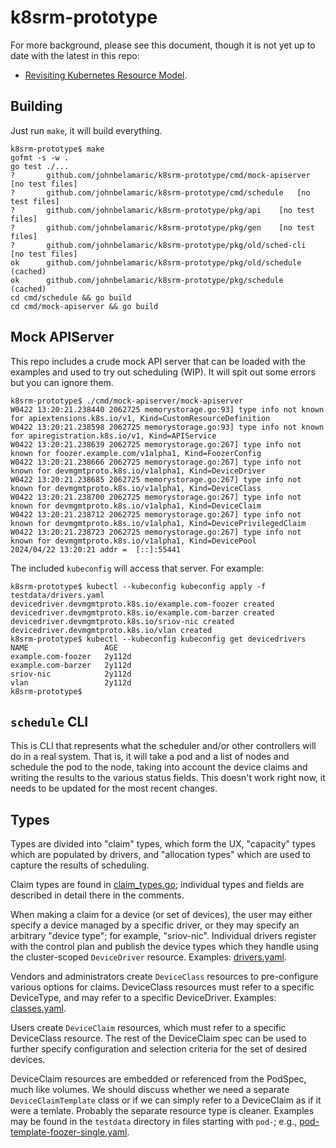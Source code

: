 # k8srm-prototype

For more background, please see this document, though it is not yet up to date with the latest in this repo:
- [Revisiting Kubernetes Resource Model](https://docs.google.com/document/d/1Xy8HpGATxgA2S5tuFWNtaarw5KT8D2mj1F4AP1wg6dM/edit?usp=sharing).


## Building

Just run `make`, it will build everything.

```console
k8srm-prototype$ make
gofmt -s -w .
go test ./...
?   	github.com/johnbelamaric/k8srm-prototype/cmd/mock-apiserver	[no test files]
?   	github.com/johnbelamaric/k8srm-prototype/cmd/schedule	[no test files]
?   	github.com/johnbelamaric/k8srm-prototype/pkg/api	[no test files]
?   	github.com/johnbelamaric/k8srm-prototype/pkg/gen	[no test files]
?   	github.com/johnbelamaric/k8srm-prototype/pkg/old/sched-cli	[no test files]
ok  	github.com/johnbelamaric/k8srm-prototype/pkg/old/schedule	(cached)
ok  	github.com/johnbelamaric/k8srm-prototype/pkg/schedule	(cached)
cd cmd/schedule && go build
cd cmd/mock-apiserver && go build
```

## Mock APIServer

This repo includes a crude mock API server that can be loaded with the examples
and used to try out scheduling (WIP). It will spit out some errors but you can
ignore them.

```console
k8srm-prototype$ ./cmd/mock-apiserver/mock-apiserver
W0422 13:20:21.238440 2062725 memorystorage.go:93] type info not known for apiextensions.k8s.io/v1, Kind=CustomResourceDefinition
W0422 13:20:21.238598 2062725 memorystorage.go:93] type info not known for apiregistration.k8s.io/v1, Kind=APIService
W0422 13:20:21.238639 2062725 memorystorage.go:267] type info not known for foozer.example.com/v1alpha1, Kind=FoozerConfig
W0422 13:20:21.238666 2062725 memorystorage.go:267] type info not known for devmgmtproto.k8s.io/v1alpha1, Kind=DeviceDriver
W0422 13:20:21.238685 2062725 memorystorage.go:267] type info not known for devmgmtproto.k8s.io/v1alpha1, Kind=DeviceClass
W0422 13:20:21.238700 2062725 memorystorage.go:267] type info not known for devmgmtproto.k8s.io/v1alpha1, Kind=DeviceClaim
W0422 13:20:21.238712 2062725 memorystorage.go:267] type info not known for devmgmtproto.k8s.io/v1alpha1, Kind=DevicePrivilegedClaim
W0422 13:20:21.238723 2062725 memorystorage.go:267] type info not known for devmgmtproto.k8s.io/v1alpha1, Kind=DevicePool
2024/04/22 13:20:21 addr =  [::]:55441
```

The included `kubeconfig` will access that server. For example:

```console
k8srm-prototype$ kubectl --kubeconfig kubeconfig apply -f testdata/drivers.yaml
devicedriver.devmgmtproto.k8s.io/example.com-foozer created
devicedriver.devmgmtproto.k8s.io/example.com-barzer created
devicedriver.devmgmtproto.k8s.io/sriov-nic created
devicedriver.devmgmtproto.k8s.io/vlan created
k8srm-prototype$ kubectl --kubeconfig kubeconfig get devicedrivers
NAME                 AGE
example.com-foozer   2y112d
example.com-barzer   2y112d
sriov-nic            2y112d
vlan                 2y112d
k8srm-prototype$
```

## `schedule` CLI

This is CLI that represents what the scheduler and/or other controllers will do
in a real system. That is, it will take a pod and a list of nodes and schedule
the pod to the node, taking into account the device claims and writing the
results to the various status fields. This doesn't work right now, it needs to
be updated for the most recent changes.

## Types

Types are divided into "claim" types, which form the UX, "capacity" types which
are populated by drivers, and "allocation types" which are used to capture the
results of scheduling.

Claim types are found in [claim_types.go](pkg/api/claim_types.go);
individual types and fields are described in detail there in the comments.

When making a claim for a device (or set of devices), the user may either
specify a device managed by a specific driver, or they may specify an arbitrary
"device type"; for example, "sriov-nic". Individual drivers register with the
control plan and publish the device types which they handle using the
cluster-scoped `DeviceDriver` resource. Examples:
[drivers.yaml](testdata/drivers.yaml).

Vendors and administrators create `DeviceClass` resources to pre-configure
various options for claims. DeviceClass resources must refer to a specific
DeviceType, and may refer to a specific DeviceDriver. Examples:
[classes.yaml](testdata/classes.yaml).

Users create `DeviceClaim` resources, which must refer to a specific
DeviceClass resource. The rest of the DeviceClaim spec can be used to further
specify configuration and selection criteria for the set of desired devices.

DeviceClaim resources are embedded or referenced from the PodSpec, much like
volumes. We should discuss whether we need a separate `DeviceClaimTemplate`
class or if we can simply refer to a DeviceClaim as if it were a temlate.
Probably the separate resource type is cleaner. Examples may be found in the
`testdata` directory in files starting with `pod-`; e.g.,
[pod-template-foozer-single.yaml](testdata/pod-template-foozer-single.yaml).
